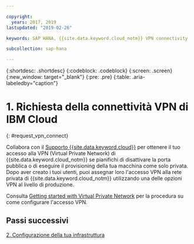 ```yaml
---

copyright:
  years: 2017, 2019
lastupdated: "2019-02-26"

keywords: SAP HANA, {{site.data.keyword.cloud_notm}} VPN connectivity

subcollection: sap-hana

---
```


{:shortdesc: .shortdesc}
{:codeblock: .codeblock}
{:screen: .screen}
{:new_window: target="_blank"}
{:pre: .pre}
{:table: .aria-labeledby="caption"}

# 1. Richiesta della connettività VPN di IBM Cloud
{: #request_vpn_connect}

Collabora con il [Supporto {{site.data.keyword.cloud}}](/docs/get-support?topic=get-support-getting-customer-support#getting-customer-support) per ottenere il tuo accesso alla VPN (Virtual Private Network) di {{site.data.keyword.cloud_notm}} se pianifichi di disattivare la porta pubblica o di eseguire il provisioning della tua macchina come solo privata. Dopo aver creato i tuoi utenti, puoi assegnar loro l'accesso VPN alla rete privata di {{site.data.keyword.cloud_notm}} utilizzando una delle opzioni VPN al livello di produzione.

Consulta [Getting started with Virtual Private Network](/docs/infrastructure/iaas-vpn?topic=VPN-gettingstarted-with-virtual-private-networking#gettingstarted-with-virtual-private-networking) per la procedura su come configurare l'accesso VPN.

## Passi successivi

  [2. Configurazione della tua infrastruttura](/docs/infrastructure/sap-hana?topic=sap-hana-set_up_infrastructure#set_up_infrastructure)
